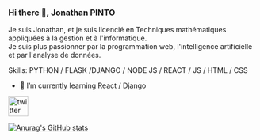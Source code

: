 ### Hi there 👋, Jonathan PINTO


Je suis Jonathan, et je suis licencié en Techniques mathématiques appliquées à la gestion et à l'informatique.\
Je suis plus passionner par la programmation web, l'intelligence artificielle et par l'analyse de données.

Skills: PYTHON / FLASK /DJANGO / NODE JS / REACT / JS / HTML / CSS

- 🌱 I’m currently learning React / Django 


[<img src='https://cdn.jsdelivr.net/npm/simple-icons@3.0.1/icons/twitter.svg' alt='twitter' height='40'>](https://twitter.com/@KATENDEPINTO)  



[![Anurag's GitHub stats](https://github-readme-stats.vercel.app/api?username=Pinto-Katende-Jonathan)](https://github.com/Pinto-Katende-Jonathan/github-readme-stats)
